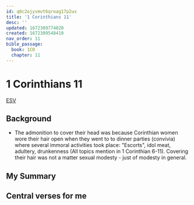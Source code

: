 ```yaml
---
id: q0c2ojyvmvt6qroag17p2ux
title: '1 Corinthians 11'
desc: ''
updated: 1672309774020
created: 1672309548410
nav_order: 11
bible_passage:
  book: 1CO
  chapter: 11
---
```

# 1  Corinthians 11

[ESV](https://www.biblegateway.com/passage/?search=1+Corinthians+11&version=ESV)

## Background
- The admonition to cover their head was because Corinthian women wore their hair open when they went to to dinner
  parties (convivia) where several immoral activities took place: "Escorts", idol meat, adultery, drunkenness (All
  topics mention in 1 Corinthian 6-11). Covering their hair was not a matter sexual modesty - just of modesty in
  general.

## My Summary

## Central verses for me
